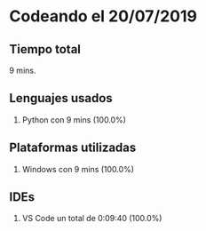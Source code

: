 # Codeando el 20/07/2019

## Tiempo total
9 mins.

## Lenguajes usados
1. Python con 9 mins (100.0%)

## Plataformas utilizadas
1. Windows con 9 mins (100.0%)

## IDEs
1. VS Code un total de 0:09:40 (100.0%)
